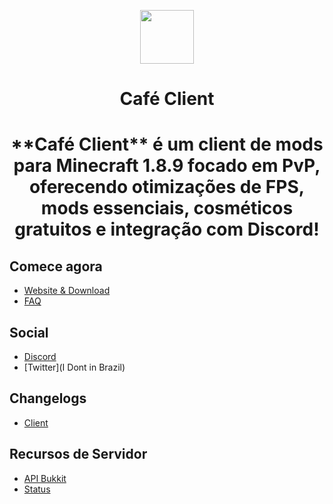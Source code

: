<p align="center">
  <a href="https://cafeclient.rf.gd"><img src="https://i.imgur.com/4KyLafL.png" width="86" height="86"></a>
</p>

<h1 align="center">Café Client</h1>

<h1 align="center"> **Café Client** é um client de mods para Minecraft 1.8.9 focado em PvP, oferecendo otimizações de FPS, mods essenciais, cosméticos gratuitos e integração com Discord!

## Comece agora

- [Website & Download](https://cafeclient.rf.gd)
- [FAQ]()

## Social

- [Discord](https://discord.gg/3nTzpTfBeF)
- [Twitter](I Dont in Brazil)

## Changelogs

- [Client](https://github.com/LasFggz/CafeClient)

## Recursos de Servidor

- [API Bukkit](https://docs.cafepvpclient.com/bukkit-api)
- [Status](https://status.cafepvpclient.com)
